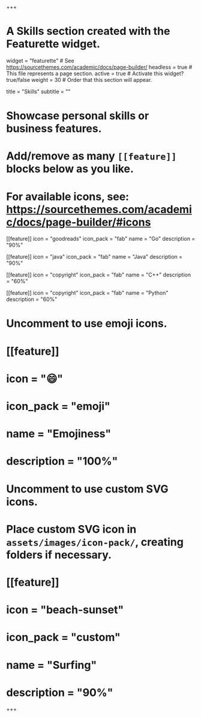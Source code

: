 +++
# A Skills section created with the Featurette widget.
widget = "featurette"  # See https://sourcethemes.com/academic/docs/page-builder/
headless = true  # This file represents a page section.
active = true  # Activate this widget? true/false
weight = 30  # Order that this section will appear.

title = "Skills"
subtitle = ""

# Showcase personal skills or business features.
# 
# Add/remove as many `[[feature]]` blocks below as you like.
# 
# For available icons, see: https://sourcethemes.com/academic/docs/page-builder/#icons



[[feature]]
  icon = "goodreads"
  icon_pack = "fab"
  name = "Go"
  description = "90%"


[[feature]]
  icon = "java"
  icon_pack = "fab"
  name = "Java"
  description = "90%"


[[feature]]
  icon = "copyright"
  icon_pack = "fab"
  name = "C++"
  description = "60%"

[[feature]]
  icon = "copyright"
  icon_pack = "fab"
  name = "Python"
  description = "60%"



  
  

# Uncomment to use emoji icons.
# [[feature]]
#  icon = ":smile:"
#  icon_pack = "emoji"
#  name = "Emojiness"
#  description = "100%"  

# Uncomment to use custom SVG icons.
# Place custom SVG icon in `assets/images/icon-pack/`, creating folders if necessary.
# [[feature]]
#  icon = "beach-sunset"
#  icon_pack = "custom"
#  name = "Surfing"
#  description = "90%"

+++
